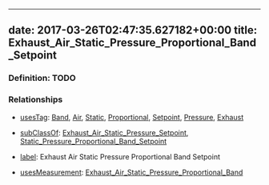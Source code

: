 
---
date: 2017-03-26T02:47:35.627182+00:00
title: Exhaust_Air_Static_Pressure_Proportional_Band_Setpoint
---
### Definition: TODO

### Relationships

* [usesTag](https://brickschema.org/schema/1.0/BrickFrame#usesTag): [Band](https://brickschema.org/schema/1.0/BrickTag#Band), [Air](https://brickschema.org/schema/1.0/BrickTag#Air), [Static](https://brickschema.org/schema/1.0/BrickTag#Static), [Proportional](https://brickschema.org/schema/1.0/BrickTag#Proportional), [Setpoint](https://brickschema.org/schema/1.0/BrickTag#Setpoint), [Pressure](https://brickschema.org/schema/1.0/BrickTag#Pressure), [Exhaust](https://brickschema.org/schema/1.0/BrickTag#Exhaust)

* [subClassOf](http://www.w3.org/2000/01/rdf-schema#subClassOf): [Exhaust_Air_Static_Pressure_Setpoint](https://brickschema.org/schema/1.0/Brick#Exhaust_Air_Static_Pressure_Setpoint), [Static_Pressure_Proportional_Band_Setpoint](https://brickschema.org/schema/1.0/Brick#Static_Pressure_Proportional_Band_Setpoint)

* [label](http://www.w3.org/2000/01/rdf-schema#label): Exhaust Air Static Pressure Proportional Band Setpoint

* [usesMeasurement](https://brickschema.org/schema/1.0/BrickFrame#usesMeasurement): [Exhaust_Air_Static_Pressure_Proportional_Band](https://brickschema.org/schema/1.0/Brick#Exhaust_Air_Static_Pressure_Proportional_Band)

